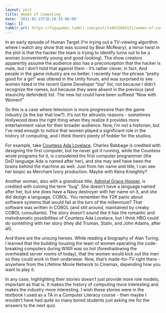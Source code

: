 ```yaml
---
layout: post
title: Women of Computing
date: '2011-01-23T16:19:35-08:00'
tags: []
tumblr_url: https://fugugames.tumblr.com/post/110412004121/women-of-computing
---
```

In an early episode of Human Target (I’m trying out a TV-viewing algorithm where I watch any show that was scored by Bear McReary), a minor twist in the plot is that the hacker the team is trying to identify turns out to be a woman (conveniently young and good-looking). The show creators apparently assume the audience also has a preconception that the hacker is male, but I don’t hold that against them - it’s rather clever, in fact. And people in the game industry are no better. I recently hear the phrase “pretty good for a girl” was uttered in the Unity forum, and was surprised to see women listed in the recent Game Developer “top” list, not because I didn’t recognize the names, but because they were absent in the previous (and staunchly defended) list. The new list could have been suffixed “Now with Women!”

So this is a case where television is more progressive than the game industry (is the bar that low?). It’s not for altruistic reasons - sometimes Hollywood does the right thing when they realize it provides more entertainment value for their broader audience. Now, I’m not a historian, but I’ve read enough to notice that women played a significant role in the history of computing, and I think there’s plenty of fodder for the studios.

For example, take [Countess Ada Lovelace](http://en.wikipedia.org/wiki/Ada_Lovelace). Charles Babbage is credited with designing the first computer, but he never got it running, while the Countess wrote programs for it, is considered the first computer programmer (the DoD language Ada is named after her), and she may well have been the brains behind the machine as well. Just from her name and title, I can see her biopic as Merchant Ivory production. Maybe with Keira Kneightly?

Another woman, also with a grandiose title, [Admiral Grace Hopper](http://en.wikipedia.org/wiki/Grace_hopper), is credited with coining the term “bug”. She doesn’t have a language named after her, but she does have a Navy destroyer with her name on it, and she did design a language, COBOL. You remember the Y2K panic about software systems that would fail at the turn of the millennium? That software was written in COBOL (and still around, maintained by creaky COBOL consultants). The story doesn’t sound like it has the romantic and melodramatic possibilities of Countess Ada Lovelace, but I think HBO could do something with her story (they did Truman, Stalin, and John Adams, after all).

And there are the unsung heroes. While reading a biography of Alan Turing, I learned that the building housing the team of women operating the code-breaking computers during WWII was so hot (foreshadowing the overheated server rooms of today), that the women would kick out the men so they could work in their underwear. Now, that’s made-for-TV right there - anywhere from the Lifetime Movie Network to Cinemax, depending how you want to play it.

In any case, highlighting their stories doesn’t just provide more role models, important as that is. It makes the history of computing more interesting and makes the industry more interesting. I wish these stories were in the textbook I used as a TA in a Computer Literacy course - then maybe I wouldn’t have had quite so many bored students just asking me for the answers to the next quiz.

